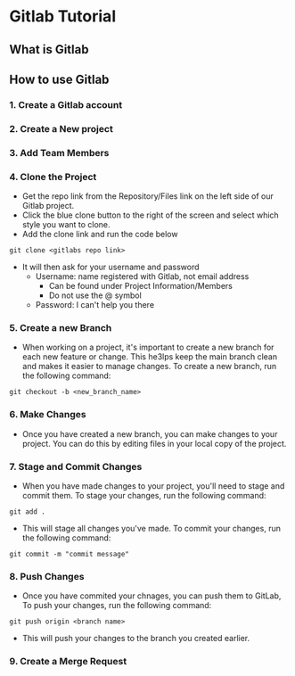 # Gitlab Tutorial
## What is Gitlab

## How to use Gitlab
### 1. Create a Gitlab account
### 2. Create a New project
### 3. Add Team Members
### 4. Clone the Project
- Get the repo link from the Repository/Files link on the left side of our Gitlab project.
- Click the blue clone button to the right of the screen and select which style you want to clone.
- Add the clone link and run the code below
```
git clone <gitlabs repo link>
```
- It will then ask for your username and password
  - Username: name registered with Gitlab, not email address
    - Can be found under Project Information/Members
    - Do not use the @ symbol
  - Password: I can't help you there
### 5. Create a new Branch
- When working on a project, it's important to create a new branch for each new feature or change. This he3lps keep the main branch clean and makes it easier to manage changes. To create a new branch, run the following command:
```
git checkout -b <new_branch_name>
```
### 6. Make Changes
- Once you have created a new branch, you can make changes to your project. You can do this by editing files in your local copy of the project.
### 7. Stage and Commit Changes
- When you have made changes to your project, you'll need to stage and commit them. To stage your changes, run the following command:
```
git add .
```
- This will stage all changes you've made. To commit your changes, run the following command:
```
git commit -m "commit message"
```
### 8. Push Changes
- Once you have commited your chnages, you can push them to GitLab, To push your changes, run the following command:
```
git push origin <branch name>
```
- This will push your changes to the branch you created earlier.

### 9. Create a Merge Request
